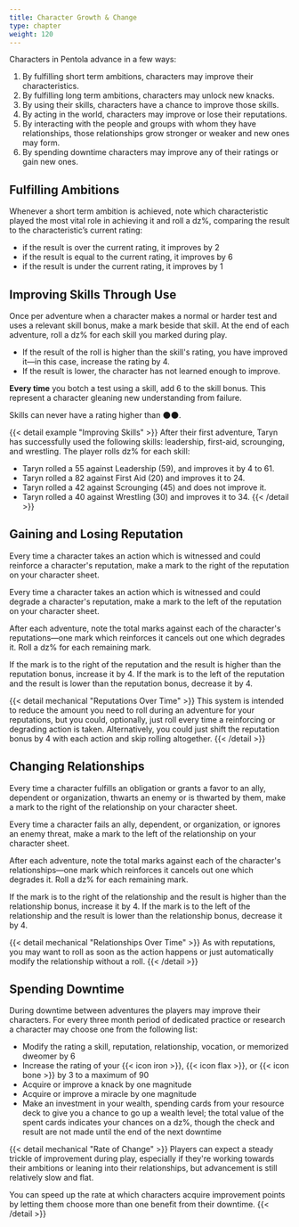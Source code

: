 ```yaml
---
title: Character Growth & Change
type: chapter
weight: 120
---
```


Characters in Pentola advance in a few ways:

1. By fulfilling short term ambitions, characters may improve their characteristics.
1. By fulfilling long term ambitions, characters may unlock new knacks.
1. By using their skills, characters have a chance to improve those skills.
1. By acting in the world, characters may improve or lose their reputations.
1. By interacting with the people and groups with whom they have relationships, those relationships grow stronger or weaker and new ones may form.
1. By spending downtime characters may improve any of their ratings or gain new ones.

## Fulfilling Ambitions

Whenever a short term ambition is achieved, note which characteristic played the most vital role in achieving it and roll a dz%, comparing the result to the characteristic’s current rating:

- if the result is over the current rating, it improves by 2
- if the result is equal to the current rating, it improves by 6
- if the result is under the current rating, it improves by 1

## Improving Skills Through Use

Once per adventure when a character makes a normal or harder test and uses a relevant skill bonus, make a mark beside that skill.
At the end of each adventure, roll a dz% for each skill you marked during play.

+ If the result of the roll is higher than the skill's rating, you have improved it—in this case, increase the rating by 4.
+ If the result is lower, the character has not learned enough to improve.

**Every time** you botch a test using a skill, add 6 to the skill bonus.
This represent a character gleaning new understanding from failure.

Skills can never have a rating higher than 🌑🌑.

{{< detail example "Improving Skills" >}}
After their first adventure, Taryn has successfully used the following skills: leadership, first-aid, scrounging, and wrestling.
The player rolls dz% for each skill:

+ Taryn rolled a 55 against Leadership (59), and improves it by 4 to 61.
+ Taryn rolled a 82 against First Aid (20) and improves it to 24.
+ Taryn rolled a 42 against Scrounging (45) and does not improve it.
+ Taryn rolled a 40 against Wrestling (30) and improves it to 34.
{{< /detail >}}

## Gaining and Losing Reputation

Every time a character takes an action which is witnessed and could reinforce a character's reputation, make a mark to the right of the reputation on your character sheet.

Every time a character takes an action which is witnessed and could degrade a character's reputation, make a mark to the left of the reputation on your character sheet.

After each adventure, note the total marks against each of the character's reputations—one mark which reinforces it cancels out one which degrades it.
Roll a dz% for each remaining mark.

If the mark is to the right of the reputation and the result is higher than the reputation bonus, increase it by 4.
If the mark is to the left of the reputation and the result is lower than the reputation bonus, decrease it by 4.

{{< detail mechanical "Reputations Over Time" >}}
This system is intended to reduce the amount you need to roll during an adventure for your reputations, but you could, optionally, just roll every time a reinforcing or degrading action is taken.
Alternatively, you could just shift the reputation bonus by 4 with each action and skip rolling altogether.
{{< /detail >}}

## Changing Relationships

Every time a character fulfills an obligation or grants a favor to an ally, dependent or organization, thwarts an enemy or is thwarted by them, make a mark to the right of the relationship on your character sheet.

Every time a character fails an ally, dependent, or organization, or ignores an enemy threat, make a mark to the left of the relationship on your character sheet.

After each adventure, note the total marks against each of the character's relationships—one mark which reinforces it cancels out one which degrades it.
Roll a dz% for each remaining mark.

If the mark is to the right of the relationship and the result is higher than the relationship bonus, increase it by 4.
If the mark is to the left of the relationship and the result is lower than the relationship bonus, decrease it by 4.

{{< detail mechanical "Relationships Over Time" >}}
As with reputations, you may want to roll as soon as the action happens or just automatically modify the relationship without a roll.
{{< /detail >}}

## Spending Downtime

During downtime between adventures the players may improve their characters.
For every three month period of dedicated practice or research a character may choose one from the following list:

- Modify the rating a skill, reputation, relationship, vocation, or memorized dweomer by 6
- Increase the rating of your {{< icon iron >}}, {{< icon flax >}}, or {{< icon bone >}} by 3 to a maximum of 90
- Acquire or improve a knack by one magnitude
- Acquire or improve a miracle by one magnitude
- Make an investment in your wealth, spending cards from your resource deck to give you a chance to go up a wealth level; the total value of the spent cards indicates your chances on a dz%, though the check and result are not made until the end of the next downtime

{{< detail mechanical "Rate of Change" >}}
Players can expect a steady trickle of improvement during play, especially if they're working towards their ambitions or leaning into their relationships, but advancement is still relatively slow and flat.

You can speed up the rate at which characters acquire improvement points by letting them choose more than one benefit from their downtime.
{{< /detail >}}

